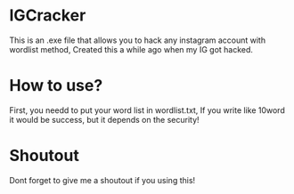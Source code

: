 # IGCracker
This is an .exe file that allows you to hack any instagram account with wordlist method, Created this a while ago when my IG got hacked.

# How to use?
First, you needd to put your word list in wordlist.txt, If you write like 10word it would be success, but it depends on the security!

# Shoutout
Dont forget to give me a shoutout if you using this!
